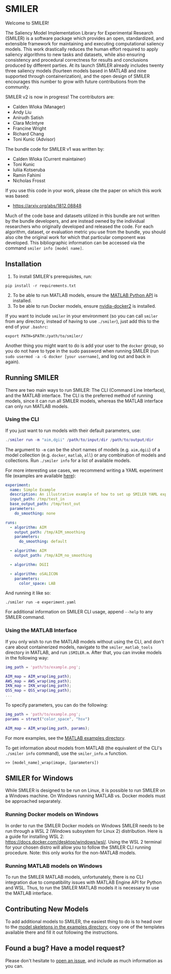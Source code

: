# SMILER

Welcome to SMILER!

The Saliency Model Implementation Library for Experimental Research (SMILER) is a software package which provides an open, standardized, and extensible framework for maintaining and executing computational saliency models. This work drastically reduces the human effort required to apply saliency algorithms to new tasks and datasets, while also ensuring consistency and procedural correctness for results and conclusions produced by different parties. At its launch SMILER already includes twenty three saliency models (fourteen models based in MATLAB and nine supported through containerization), and the open design of SMILER encourages this number to grow with future contributions from the community.

SMILER v2 is now in progress! The contributors are:

- Calden Wloka (Manager)
- Andy Liu
- Anirudh Satish
- Clara McIntyre
- Francine Wright
- Richard Chang
- Toni Kunic (Advisor)

The bundle code for SMILER v1 was written by:

- Calden Wloka (Current maintainer)
- Toni Kunic
- Iuliia Kotseruba
- Ramin Fahimi
- Nicholas Frosst

If you use this code in your work, please cite the paper on which this work was based:

- https://arxiv.org/abs/1812.08848

Much of the code base and datasets utilized in this bundle are not written by the bundle developers, and are instead owned by the individual researchers who originally developed and released the code. For each algorithm, dataset, or evaluation metric you use from the bundle, you should also cite the original work for which that particular component was developed. This bibliographic information can be accessed via the command `smiler info [model name]`.

## Installation

1. To install SMILER's prerequisites, run:

```
pip install -r requirements.txt
```

2. To be able to run MATLAB models, ensure the [MATLAB Python API](https://www.mathworks.com/help/matlab/matlab-engine-for-python.html) is installed.
3. To be able to run Docker models, ensure [nvidia-docker2](https://github.com/NVIDIA/nvidia-docker) is installed.

If you want to include `smiler` in your environment (so you can call `smiler` from any directory, instead of having to use `./smiler`), just add this to the end of your `.bashrc`:

```
export PATH=$PATH:/path/to/smiler/
```

Another thing you might want to do is add your user to the `docker` group, so you do not have to type in the sudo password when running SMILER (run `sudo usermod -a -G docker [your username]`, and log out and back in again).

## Running SMILER

There are two main ways to run SMILER: The CLI (Command Line Interface), and the MATLAB interface. The CLI is the preferred method of running models, since it can run all SMILER models, whereas the MATLAB interface can only run MATLAB models.

### Using the CLI

If you just want to run models with their default parameters, use:

```matlab
./smiler run -m "aim,dgii" /path/to/input/dir /path/to/output/dir
```

The argument to `-m` can be the short names of models (e.g. `aim,dgii`) of a model collection (e.g. `docker`, `matlab`, `all`) or any combination of models and collections. Run `./smiler info` for a list of available models.

For more interesting use cases, we recommend writing a YAML experiment file (examples are available [here](examples/yaml)):

```yaml
experiment:
  name: Simple Example
  description: An illustrative example of how to set up SMILER YAML experiments.
  input_path: /tmp/test_in
  base_output_path: /tmp/test_out
  parameters:
    do_smoothing: none

runs:
  - algorithm: AIM
    output_path: /tmp/AIM_smoothing
    parameters:
      do_smoothing: default

  - algorithm: AIM
    output_path: /tmp/AIM_no_smoothing

  - algorithm: DGII

  - algorithm: oSALICON
    parameters:
      color_space: LAB
```

And running it like so:

```
./smiler run -e experiment.yaml
```

For additional information on SMILER CLI usage, append `--help` to any SMILER command.


### Using the MATLAB Interface

If you only wish to run the MATLAB models without using the CLI, and don't care about containerized models, navigate to the `smiler_matlab_tools` directory in MATLAB, and run `iSMILER.m`. After that, you can invoke models in the following way:

``` matlab
img_path = 'path/to/example.png';

AIM_map = AIM_wrap(img_path);
AWS_map = AWS_wrap(img_path);
IKN_map = IKN_wrap(img_path);
QSS_map = QSS_wrap(img_path);
...
```

To specify parameters, you can do the following:

``` matlab
img_path = 'path/to/example.png';
params = struct("color_space", "hsv")

AIM_map = AIM_wrap(img_path, params);
```

For more examples, see the [MATLAB examples directory](examples/MATLAB).

To get information about models from MATLAB (the equivalent of the CLI's `./smiler info` command), use the `smiler_info.m` function.

```
>> [model_name]_wrap(image, [parameters])
```

## SMILER for Windows
While SMILER is designed to be run on Linux, it is possible to run SMILER on a Windows machine. On Windows running MATLAB vs. Docker models must be approached separately.

### Running Docker models on Windows

In order to run the SMILER Docker models on Windows SMILER needs to be run through a WSL 2 (Windows subsystem for Linux 2) distribution. Here is a guide for installing WSL 2: https://docs.docker.com/desktop/windows/wsl/. Using the WSL 2 terminal for your chosen distro will allow you to follow the SMILER CLI running procedure. Note: this only works for the non-MATLAB models.

### Running MATLAB models on Windows

To run the SMILER MATLAB models, unfortunately, there is no CLI integration due to compatibility issues with MATLAB Engine API for Python and WSL. Thus, to run the SMILER MATLAB models it is necessary to use the MATLAB interface.

## Contributing New Models

To add additional models to SMILER, the easiest thing to do is to head over to the [model skeletons in the examples directory](examples/model_skeletons), copy one of the templates available there and fill it out following the instructions.

## Found a bug? Have a model request?

Please don't hesitate to [open an issue](https://github.com/TsotsosLab/SMILER/issues), and include as much information as you can.

